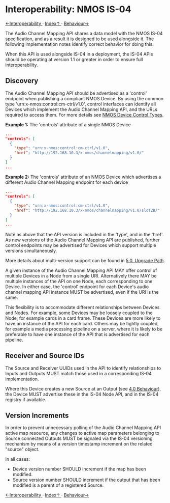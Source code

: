 # Interoperability: NMOS IS-04

[←Interoperability ](3.0._Interoperability.md) · [ Index↑ ](..) · [Behaviour→](4.0._Behaviour.md)



The Audio Channel Mapping API shares a data model with the NMOS IS-04 specification, and as a result it is designed to be used alongside it. The following implementation notes identify correct behavior for doing this.

When this API is used alongside IS-04 in a deployment, the IS-04 APIs should be operating at version 1.1 or greater in order to ensure full interoperability.

## Discovery

The Audio Channel Mapping API should be advertised as a 'control' endpoint when publishing a compliant NMOS Device. By using the common type 'urn:x-nmos:control:cm-ctrl/v1.0', control interfaces can identify all Devices which implement the Audio Channel Mapping API, and the URLs required to access them. For more details see [NMOS Device Control Types](https://github.com/AMWA-TV/nmos-parameter-registers/tree/master/device-control-types).

**Example 1:** The 'controls' attribute of a single NMOS Device

```json
...
"controls": [
  {
    "type": "urn:x-nmos:control:cm-ctrl/v1.0",
    "href": "http://192.168.10.3/x-nmos/channelmapping/v1.0/"
  }
]
...
```

**Example 2:** The 'controls' attribute of an NMOS Device which advertises a different Audio Channel Mapping endpoint for each device

```json
...
"controls": [
  {
    "type": "urn:x-nmos:control:cm-ctrl/v1.0",
    "href": "http://192.168.10.3/x-nmos/channelmapping/v1.0/slot2B/"
  }
]
...
```

Note as above that the API version is included in the 'type', and in the 'href'. As new versions of the Audio Channel Mapping API are published, further control endpoints may be advertised for Devices which support multiple versions simultaneously.

More details about multi-version support can be found in [5.0. Upgrade Path](5.0._Upgrade_Path.md).

A given instance of the Audio Channel Mapping API MAY offer control of multiple Devices in a Node from a single URI. Alternatively there MAY be multiple instances of the API on one Node, each corresponding to one Device. In either case, the 'control' endpoint for each Device's audio channel mapping API instance MUST be advertised, even if the URI is the same.

This flexibility is to accommodate different relationships between Devices and Nodes. For example, some Devices may be loosely coupled to the Node, for example cards in a card frame. These Devices are more likely to have an instance of the API for each card. Others may be tightly coupled, for example a media processing pipeline on a server, where it is likely to be preferable to have one instance of the API that is advertised for each pipeline.

## Receiver and Source IDs

The Source and Receiver UUIDs used in the API to identify relationships to Inputs and Outputs MUST match those used in a corresponding IS-04 implementation.

Where this Device creates a new Source at an Output (see [4.0 Behaviour](4.0._Behaviour.md)), the Device MUST advertise these in the IS-04 Node API, and in the IS-04 registry if available.

## Version Increments

In order to prevent unnecessary polling of the Audio Channel Mapping API active map resource, any changes to active map parameters belonging to Source connected Outputs MUST be signaled via the IS-04 versioning mechanism by means of a version timestamp increment on the related "source" object.  

In all cases:

- Device version number SHOULD increment if the map has been modified.
- Source version number SHOULD increment if the output that has been modified is a parent of a registered Source.

[←Interoperability ](3.0._Interoperability.md) · [ Index↑ ](..) · [Behaviour→](4.0._Behaviour.md)
